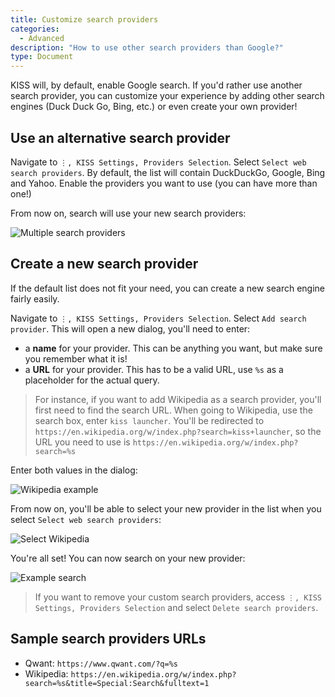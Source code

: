 ```yaml
---
title: Customize search providers
categories:
  - Advanced
description: "How to use other search providers than Google?"
type: Document
---
```


KISS will, by default, enable Google search. If you'd rather use another search provider, you can customize your experience by adding other search engines (Duck Duck Go, Bing, etc.) or even create your own provider!

## Use an alternative search provider
Navigate to `⋮, KISS Settings, Providers Selection`. Select `Select web search providers`. By default, the list will contain DuckDuckGo, Google, Bing and Yahoo. Enable the providers you want to use (you can have more than one!)

From now on, search will use your new search providers:

![Multiple search providers](/screenshots/multiple-search-providers.png)

## Create a new search provider
If the default list does not fit your need, you can create a new search engine fairly easily.

Navigate to `⋮, KISS Settings, Providers Selection`. Select `Add search provider`. This will open a new dialog, you'll need to enter:

* a **name** for your provider. This can be anything you want, but make sure you remember what it is!
* a **URL** for your provider. This has to be a valid URL, use `%s` as a placeholder for the actual query.

> For instance, if you want to add Wikipedia as a search provider, you'll first need to find the search URL. When going to Wikipedia, use the search box, enter `kiss launcher`. You'll be redirected to `https://en.wikipedia.org/w/index.php?search=kiss+launcher`, so the URL you need to use is `https://en.wikipedia.org/w/index.php?search=%s`

Enter both values in the dialog:

![Wikipedia example](/screenshots/add-search-provider-1.png)

From now on, you'll be able to select your new provider in the list when you select `Select web search providers`:

![Select Wikipedia](/screenshots/add-search-provider-2.png)

You're all set! You can now search on your new provider:

![Example search](/screenshots/add-search-provider-3.png)

> If you want to remove your custom search providers, access `⋮, KISS Settings, Providers Selection` and select `Delete search providers`.

## Sample search providers URLs

* Qwant: `https://www.qwant.com/?q=%s`
* Wikipedia: `https://en.wikipedia.org/w/index.php?search=%s&title=Special:Search&fulltext=1`

